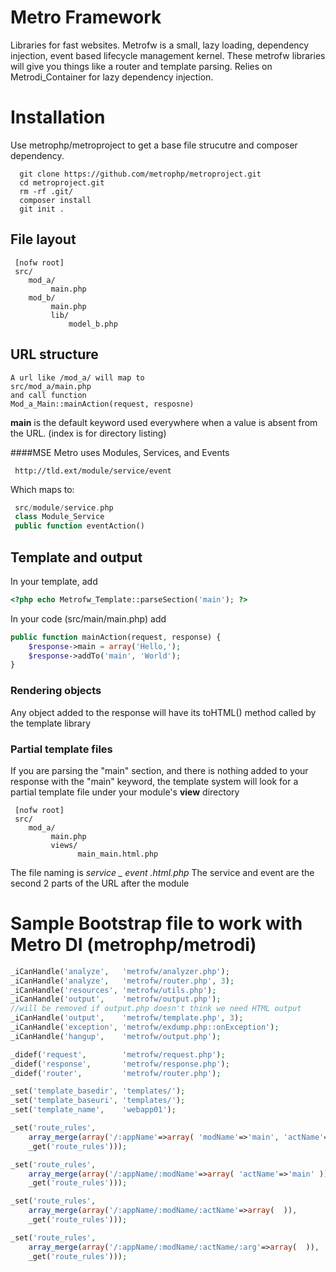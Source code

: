 Metro Framework
======
Libraries for fast websites.  Metrofw is a small, lazy loading, dependency injection, event based lifecycle management kernel.
These metrofw libraries will give you things like a router and template parsing.  Relies on Metrodi\_Container for lazy
dependency injection.


Installation
=======
Use metrophp/metroproject to get a base file strucutre and composer dependency.
```
  git clone https://github.com/metrophp/metroproject.git
  cd metroproject.git
  rm -rf .git/
  composer install
  git init .
```

File layout
----

```
 [nofw root]
 src/
    mod_a/
         main.php
    mod_b/
         main.php
         lib/
             model_b.php
```

URL structure
----

    A url like /mod_a/ will map to
    src/mod_a/main.php
    and call function
    Mod_a_Main::mainAction(request, resposne)

**main** is the default keyword used everywhere when a value is absent from the URL.  (index is for directory listing)

####MSE
Metro uses Modules, Services, and Events
```
 http://tld.ext/module/service/event

```

Which maps to:
```php
 src/module/service.php
 class Module_Service
 public function eventAction()
```
Template and output
----
In your template, add 
```php
<?php echo Metrofw_Template::parseSection('main'); ?>
```
In your code (src/main/main.php) add
```php
public function mainAction(request, response) {
    $response->main = array('Hello,');
    $response->addTo('main', 'World');
}
```

### Rendering objects

Any object added to the response will have its toHTML() method called by the template library

### Partial template files
If you are parsing the "main" section, and there is nothing added to your response with the "main" keyword, the template system will look for a partial template file under your module's **view** directory
```
 [nofw root]
 src/
    mod_a/
         main.php
         views/
               main_main.html.php
```
The file naming is *service _ event .html.php*  The service and event are the second 2 parts of the URL after the module


Sample Bootstrap file to work with Metro DI (metrophp/metrodi)
=====
```php
_iCanHandle('analyze',   'metrofw/analyzer.php');
_iCanHandle('analyze',   'metrofw/router.php', 3);
_iCanHandle('resources', 'metrofw/utils.php');
_iCanHandle('output',    'metrofw/output.php');
//will be removed if output.php doesn't think we need HTML output
_iCanHandle('output',    'metrofw/template.php', 3);
_iCanHandle('exception', 'metrofw/exdump.php::onException');
_iCanHandle('hangup',    'metrofw/output.php');

_didef('request',        'metrofw/request.php');
_didef('response',       'metrofw/response.php');
_didef('router',         'metrofw/router.php');

_set('template_basedir', 'templates/');
_set('template_baseuri', 'templates/');
_set('template_name',    'webapp01');

_set('route_rules', 
	array_merge(array('/:appName'=>array( 'modName'=>'main', 'actName'=>'main' )),
	_get('route_rules')));

_set('route_rules', 
	array_merge(array('/:appName/:modName'=>array( 'actName'=>'main' )),
	_get('route_rules')));

_set('route_rules', 
	array_merge(array('/:appName/:modName/:actName'=>array(  )),
	_get('route_rules')));

_set('route_rules', 
	array_merge(array('/:appName/:modName/:actName/:arg'=>array(  )),
	_get('route_rules')));
```

